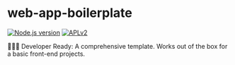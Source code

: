 # web-app-boilerplate

[![Node.js version][nodejs-badge]][nodejs]
[![APLv2][license-badge]][license]

👩🏻‍💻 Developer Ready: A comprehensive template. Works out of the box for a basic front-end projects.

[nodejs-badge]: https://img.shields.io/badge/Node.js->=%2016.14-blue.svg
[nodejs]: https://nodejs.org/dist/latest-v16.x/docs/api/
[license-badge]: https://img.shields.io/badge/license-MIT-blue.svg
[license]: https://github.com/kartikdhiman/web-app-boilerplate/blob/main/LICENSE
